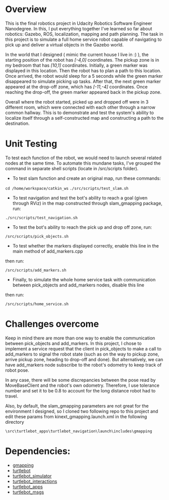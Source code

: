 # Overview

This is the final robotics project in Udacity Robotics Software Engineer Nanodegree. In this, I put everything together I've learned so far about robotics: Gazebo, ROS, localization, mapping and path planning. The task in this project is to simulate a full home service robot capable of navigating to pick up and deliver a virtual objects in the Gazebo world.

In the world that I designed ( mimic the current house I live in :) ), the starting position of the robot has *[-4,0]* coordinates. 
The pickup zone is in my bedroom that has *[10,1]* coordinates. Initially, a green marker was displayed in this location. 
Then the robot has to plan a path to this location. 
Once arrived, the robot would sleep for a 5 seconds while the green marker disappeared to simulate picking up tasks. 
After that, the next green marker appeared at the drop-off zone, which has *[-11,-4]* coordinates. 
Once reaching the drop-off, the green marker appeared back in the pickup zone.

Overall where the robot started, picked up and dropped off were in 3 different room, which were connected with each other through a narrow common hallway. This is to demonstrate and test the system's ability to localize itself through a self-constructed map and constructing a path to the destination.

# Unit Testing

To test each function of the robot, we would need to launch several related nodes at the same time. To automate this mundane tasks, I've grouped the command in separate shell scripts (locate in /src/scripts folder).

- To test slam function and create an original map, run these commands:

`cd /home/workspace/catkin_ws`
`./src/scripts/test_slam.sh`

- To test navigation and test the bot's ability to reach a goal (given through RViz) in the map constructed through slam_gmapping package, run:

`./src/scripts/test_navigation.sh`

- To test the bot's ability to reach the pick up and drop off zone, run:

`/src/scripts/pick_objects.sh`

- To test whether the markers displayed correctly, enable this line in the main method of add_markers.cpp

then run:

`/src/scripts/add_markers.sh`

- Finally, to simulate the whole home service task with communication between pick_objects and add_markers nodes, disable this line

then run:

`/src/scripts/home_service.sh`

# Challenges overcome

Keep in mind there are more than one way to enable the communication between pick_objects and add_markers. In this project, I chose to implement a service request that the client in pick_objects to make a call to add_markers to signal the robot state (such as on the way to pickup zone, arrive pickup zone, heading to drop-off and done). But alternatively, we can have add_markers node subscribe to the robot's odometry to keep track of robot pose. 

In any case, there will be some discrepancies between the pose read by MoveBaseClient and the robot's own odometry. Therefore, I use tolerance number and set it to be 0.8 to account for the long distance robot had to travel. 

Also, by default, the slam_gmapping parameters are not great for the environment I designed, so I cloned two following repo to this project and edit these params from kinext_gmapping.launch.xml in the following directory

`\src\turtlebot_apps\turtlebot_navigation\launch\includes\gmapping`

# Dependencies:
- [gmapping](http://wiki.ros.org/gmapping)
- [turtlebot](http://wiki.ros.org/turtlebot_teleop)
- [turtlebot_simulator](http://wiki.ros.org/turtlebot_rviz_launchers)
- [turtlebot_interactions](http://wiki.ros.org/turtlebot_gazebo)
- [turtlebot_apps](https://github.com/turtlebot/turtlebot_apps)
- [turtlebot_msgs](https://github.com/turtlebot/turtlebot_msgs)
